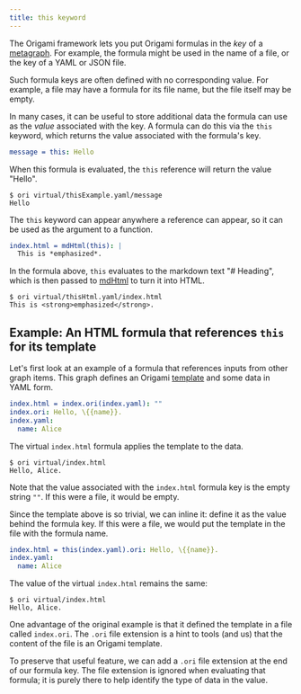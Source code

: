 ```yaml
---
title: this keyword
---
```


The Origami framework lets you put Origami formulas in the _key_ of a [metagraph](metagraph.html). For example, the formula might be used in the name of a file, or the key of a YAML or JSON file.

Such formula keys are often defined with no corresponding value. For example, a file may have a formula for its file name, but the file itself may be empty.

In many cases, it can be useful to store additional data the formula can use as the _value_ associated with the key. A formula can do this via the `this` keyword, which returns the value associated with the formula's key.

```yaml
message = this: Hello
```

When this formula is evaluated, the `this` reference will return the value "Hello".

```console
$ ori virtual/thisExample.yaml/message
Hello
```

The `this` keyword can appear anywhere a reference can appear, so it can be used as the argument to a function.

```yaml
index.html = mdHtml(this): |
  This is *emphasized*.
```

In the formula above, `this` evaluates to the markdown text "# Heading", which is then passed to [mdHtml](/language/builtins.html#mdHtml) to turn it into HTML.

```console
$ ori virtual/thisHtml.yaml/index.html
This is <strong>emphasized</strong>.
```

## Example: An HTML formula that references `this` for its template

Let's first look at an example of a formula that references inputs from other graph items. This graph defines an Origami [template](templates.html) and some data in YAML form.

```yaml
index.html = index.ori(index.yaml): ""
index.ori: Hello, \{{name}}.
index.yaml:
  name: Alice
```

The virtual `index.html` formula applies the template to the data.

```console
$ ori virtual/index.html
Hello, Alice.
```

Note that the value associated with the `index.html` formula key is the empty string `""`. If this were a file, it would be empty.

Since the template above is so trivial, we can inline it: define it as the value behind the formula key. If this were a file, we would put the template in the file with the formula name.

```yaml
index.html = this(index.yaml).ori: Hello, \{{name}}.
index.yaml:
  name: Alice
```

The value of the virtual `index.html` remains the same:

```console
$ ori virtual/index.html
Hello, Alice.
```

One advantage of the original example is that it defined the template in a file called `index.ori`. The `.ori` file extension is a hint to tools (and us) that the content of the file is an Origami template.

To preserve that useful feature, we can add a `.ori` file extension at the end of our formula key. The file extension is ignored when evaluating that formula; it is purely there to help identify the type of data in the value.

